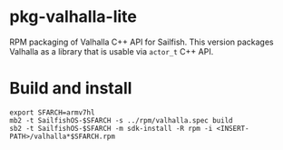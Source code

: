 # pkg-valhalla-lite

RPM packaging of Valhalla C++ API for Sailfish. This version packages 
Valhalla as a library that is usable via `actor_t` C++ API. 

# Build and install

```
export SFARCH=armv7hl
mb2 -t SailfishOS-$SFARCH -s ../rpm/valhalla.spec build
sb2 -t SailfishOS-$SFARCH -m sdk-install -R rpm -i <INSERT-PATH>/valhalla*$SFARCH.rpm
```

